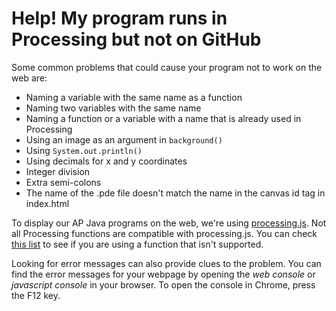 # Help! My program runs in Processing but not on GitHub
Some common problems that could cause your program not to work on the web are:
- Naming a variable with the same name as a function
- Naming two variables with the same name
- Naming a function or a variable with a name that is already used in Processing
- Using an image as an argument in `background()`
- Using `System.out.println()`
- Using decimals for x and y coordinates
- Integer division
- Extra semi-colons
- The name of the .pde file doesn't match the name in the canvas id tag in index.html

To display our AP Java programs on the web, we're using [processing.js](http://processingjs.org/). Not all Processing functions are compatible with processing.js. You can check [this list](http://processingjs.org/reference/) to see if you are using a function that isn't supported. 

Looking for error messages can also provide clues to the problem. You can find the error messages for your webpage by opening the *web console* or *javascript console* in your browser. To open the console in Chrome, press the F12 key.
